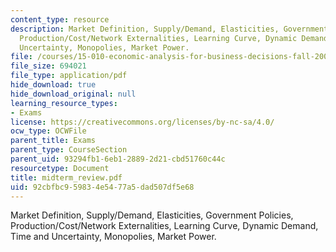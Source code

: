 ```yaml
---
content_type: resource
description: Market Definition, Supply/Demand, Elasticities, Government Policies,
  Production/Cost/Network Externalities, Learning Curve, Dynamic Demand, Time and
  Uncertainty, Monopolies, Market Power.
file: /courses/15-010-economic-analysis-for-business-decisions-fall-2004/92cbfbc959834e5477a5dad507df5e68_midterm_review.pdf
file_size: 694021
file_type: application/pdf
hide_download: true
hide_download_original: null
learning_resource_types:
- Exams
license: https://creativecommons.org/licenses/by-nc-sa/4.0/
ocw_type: OCWFile
parent_title: Exams
parent_type: CourseSection
parent_uid: 93294fb1-6eb1-2889-2d21-cbd51760c44c
resourcetype: Document
title: midterm_review.pdf
uid: 92cbfbc9-5983-4e54-77a5-dad507df5e68
---
```

Market Definition, Supply/Demand, Elasticities, Government Policies, Production/Cost/Network Externalities, Learning Curve, Dynamic Demand, Time and Uncertainty, Monopolies, Market Power.